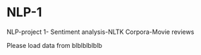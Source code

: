 # NLP-1
NLP-project 1- Sentiment analysis-NLTK  Corpora-Movie reviews 


Please load data from blblblblblb
